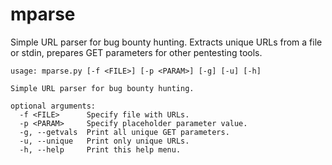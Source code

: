 # mparse

Simple URL parser for bug bounty hunting. Extracts unique URLs from a file or stdin, prepares GET parameters for other pentesting tools.


```
usage: mparse.py [-f <FILE>] [-p <PARAM>] [-g] [-u] [-h]

Simple URL parser for bug bounty hunting.

optional arguments:
  -f <FILE>      Specify file with URLs.
  -p <PARAM>     Specify placeholder parameter value.
  -g, --getvals  Print all unique GET parameters.
  -u, --unique   Print only unique URLs.
  -h, --help     Print this help menu.

```

